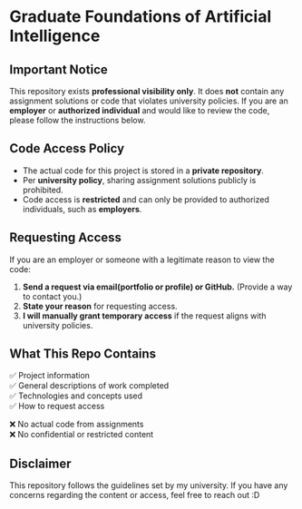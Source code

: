 # **Graduate Foundations of Artificial Intelligence** 

## **Important Notice**
This repository exists **professional visibility only**. It does **not** contain any assignment solutions or code that violates university policies. If you are an **employer** or **authorized individual** and would like to review the code, please follow the instructions below.

## **Code Access Policy**
- The actual code for this project is stored in a **private repository**.
- Per **university policy**, sharing assignment solutions publicly is prohibited.
- Code access is **restricted** and can only be provided to authorized individuals, such as **employers**.

## **Requesting Access**
If you are an employer or someone with a legitimate reason to view the code:
1. **Send a request via email(portfolio or profile) or GitHub.** (Provide a way to contact you.)
2. **State your reason** for requesting access.
3. **I will manually grant temporary access** if the request aligns with university policies.

## **What This Repo Contains**
✅ Project information  
✅ General descriptions of work completed  
✅ Technologies and concepts used  
✅ How to request access  

❌ No actual code from assignments  
❌ No confidential or restricted content  

## **Disclaimer**
This repository follows the guidelines set by my university. If you have any concerns regarding the content or access, feel free to reach out :D
